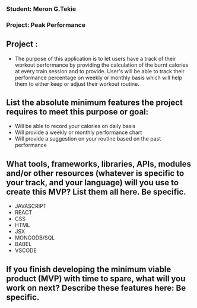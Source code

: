  ### Student: Meron G.Tekie
 ### Project: Peak Performance

 ## Project :
  - The purpose of this application is to let users have a track of their workout performance by providing the calculation of the burnt calories at every train session and to provide. User's will be able to track their performance percentage on weekly or monthly basis which will help them to either keep or adjust their workout routine.

  ## List the absolute minimum features the project requires to meet this purpose or goal:
  - Will be able to record  your calories on daily basis 
  - Will provide a weekly or monthly  performance chart
  - Will provide  a suggestion on your routine based on the past performance
  ## What tools, frameworks, libraries, APIs, modules and/or other resources (whatever is specific to your track, and your language) will you use to create this MVP? List them all here. Be specific.
  - JAVASCRIPT
  - REACT
  - CSS
  - HTML
  - JSX
  - MONGODB/SQL
  - BABEL 
  - VSCODE
  ## If you finish developing the minimum viable product (MVP) with time to spare, what will you work on next? Describe these features here: Be specific.


  